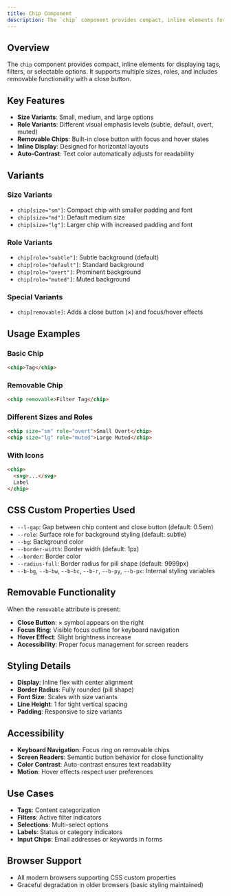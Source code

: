 ```yaml
---
title: Chip Component
description: The `chip` component provides compact, inline elements for displaying tags, filters, or selectable options. It supports multiple sizes, roles, and includes remo
---
```


## Overview
The `chip` component provides compact, inline elements for displaying tags, filters, or selectable options. It supports multiple sizes, roles, and includes removable functionality with a close button.

## Key Features
- **Size Variants**: Small, medium, and large options
- **Role Variants**: Different visual emphasis levels (subtle, default, overt, muted)
- **Removable Chips**: Built-in close button with focus and hover states
- **Inline Display**: Designed for horizontal layouts
- **Auto-Contrast**: Text color automatically adjusts for readability

## Variants

### Size Variants
- `chip[size="sm"]`: Compact chip with smaller padding and font
- `chip[size="md"]`: Default medium size
- `chip[size="lg"]`: Larger chip with increased padding and font

### Role Variants
- `chip[role="subtle"]`: Subtle background (default)
- `chip[role="default"]`: Standard background
- `chip[role="overt"]`: Prominent background
- `chip[role="muted"]`: Muted background

### Special Variants
- `chip[removable]`: Adds a close button (×) and focus/hover effects

## Usage Examples

### Basic Chip
```html
<chip>Tag</chip>
```

### Removable Chip
```html
<chip removable>Filter Tag</chip>
```

### Different Sizes and Roles
```html
<chip size="sm" role="overt">Small Overt</chip>
<chip size="lg" role="muted">Large Muted</chip>
```

### With Icons
```html
<chip>
  <svg>...</svg>
  Label
</chip>
```

## CSS Custom Properties Used
- `--l-gap`: Gap between chip content and close button (default: 0.5em)
- `--role`: Surface role for background styling (default: subtle)
- `--bg`: Background color
- `--border-width`: Border width (default: 1px)
- `--border`: Border color
- `--radius-full`: Border radius for pill shape (default: 9999px)
- `--b-bg`, `--b-bw`, `--b-bc`, `--b-r`, `--b-py`, `--b-px`: Internal styling variables

## Removable Functionality
When the `removable` attribute is present:
- **Close Button**: × symbol appears on the right
- **Focus Ring**: Visible focus outline for keyboard navigation
- **Hover Effect**: Slight brightness increase
- **Accessibility**: Proper focus management for screen readers

## Styling Details
- **Display**: Inline flex with center alignment
- **Border Radius**: Fully rounded (pill shape)
- **Font Size**: Scales with size variants
- **Line Height**: 1 for tight vertical spacing
- **Padding**: Responsive to size variants

## Accessibility
- **Keyboard Navigation**: Focus ring on removable chips
- **Screen Readers**: Semantic button behavior for close functionality
- **Color Contrast**: Auto-contrast ensures text readability
- **Motion**: Hover effects respect user preferences

## Use Cases
- **Tags**: Content categorization
- **Filters**: Active filter indicators
- **Selections**: Multi-select options
- **Labels**: Status or category indicators
- **Input Chips**: Email addresses or keywords in forms

## Browser Support
- All modern browsers supporting CSS custom properties
- Graceful degradation in older browsers (basic styling maintained)